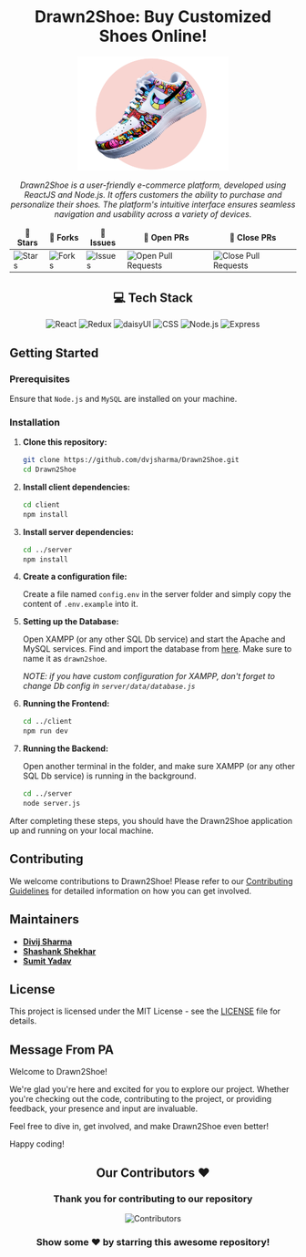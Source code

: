 <div align="center">

# Drawn2Shoe: Buy Customized Shoes Online!

<div align="center"><img src="./client/src/assets/banner-hero.png" width="auto" height="200px"/></div>

<i>Drawn2Shoe is a user-friendly e-commerce platform, developed using ReactJS and Node.js. It offers customers the ability to purchase and personalize their shoes. The platform's intuitive interface ensures seamless navigation and usability across a variety of devices.</i>

</div>

<div align = "center">
<table align="center">
    <thead align="center">
        <tr border: 1px;>
            <td><b>🌟 Stars</b></td>
            <td><b>🍴 Forks</b></td>
            <td><b>🐛 Issues</b></td>
            <td><b>🔔 Open PRs</b></td>
            <td><b>🔕 Close PRs</b></td>
        </tr>
     </thead>
    <tbody>
         <tr>
            <td><img alt="Stars" src="https://img.shields.io/github/stars/dvjsharma/Drawn2Shoe?style=flat&logo=github"/></td>
             <td><img alt="Forks" src="https://img.shields.io/github/forks/dvjsharma/Drawn2Shoe?style=flat&logo=github"/></td>
            <td><img alt="Issues" src="https://img.shields.io/github/issues/dvjsharma/Drawn2Shoe?style=flat&logo=github"/></td>
            <td><img alt="Open Pull Requests" src="https://img.shields.io/github/issues-pr/dvjsharma/Drawn2Shoe?style=flat&logo=github"/></td>
           <td><img alt="Close Pull Requests" src="https://img.shields.io/github/issues-pr-closed/dvjsharma/Drawn2Shoe?style=flat&color=critical&logo=github"/></td>
        </tr>
    </tbody>
</table>
</div>

<div align="center">

## 💻 Tech Stack

![React](https://img.shields.io/badge/React-%2320232a.svg?style=for-the-badge&logo=react&logoColor=%2361DAFB)
![Redux](https://img.shields.io/badge/Redux-%23764ABC?style=for-the-badge&logo=redux&logoColor=white)
![daisyUI](https://img.shields.io/badge/daisyUI-%232D3748?style=for-the-badge&logo=tailwind-css&logoColor=white)
![CSS](https://img.shields.io/badge/CSS-%231572B6?style=for-the-badge&logo=css3&logoColor=white)
![Node.js](https://img.shields.io/badge/Node.js-43853D?style=for-the-badge&logo=node.js&logoColor=white)
![Express](https://img.shields.io/badge/Express-000000?style=for-the-badge&logo=express&logoColor=white)

</div>

## Getting Started

### Prerequisites

Ensure that `Node.js` and `MySQL` are installed on your machine.

### Installation

1. **Clone this repository:**

    ```bash
    git clone https://github.com/dvjsharma/Drawn2Shoe.git
    cd Drawn2Shoe
    ```

2. **Install client dependencies:**

    ```bash
    cd client
    npm install
    ```

3. **Install server dependencies:**

    ```bash
    cd ../server
    npm install
    ```

4. **Create a configuration file:**

    Create a file named `config.env` in the server folder and simply copy the content of `.env.example` into it.

5. **Setting up the Database:**

    Open XAMPP (or any other SQL Db service) and start the Apache and MySQL services. Find and import the database from [here](https://drive.google.com/file/d/1qShqZpEGcdhVmZ7zzAar-tBwhPFomNWW/view?usp=sharing). Make sure to name it as `drawn2shoe`.

    <i>NOTE: if you have custom configuration for XAMPP, don't forget to change Db config in `server/data/database.js`</i>

6. **Running the Frontend:**

    ```bash
    cd ../client
    npm run dev
    ```

7. **Running the Backend:**

    Open another terminal in the folder, and make sure XAMPP (or any other SQL Db service) is running in the background.

    ```bash
    cd ../server
    node server.js
    ```

After completing these steps, you should have the Drawn2Shoe application up and running on your local machine.

## Contributing

We welcome contributions to Drawn2Shoe! Please refer to our [Contributing Guidelines](CONTRIBUTING.md) for detailed information on how you can get involved.

## Maintainers

-   [**Divij Sharma**](https://github.com/dvjsharma) 
-   [**Shashank Shekhar**](https://github.com/ShashankShekhar07)
-   [**Sumit Yadav**](https://github.com/Sumityvd)

## License

This project is licensed under the MIT License - see the [LICENSE](LICENSE) file for details.

## Message From PA

Welcome to Drawn2Shoe!

We're glad you're here and excited for you to explore our project. Whether you're checking out the code, contributing to the project, or providing feedback, your presence and input are invaluable.

Feel free to dive in, get involved, and make Drawn2Shoe even better!

Happy coding!

<div>
 
<h2 align = "center">Our Contributors ❤️</h2>
<div align = "center">
 <h3>Thank you for contributing to our repository</h3>

![Contributors](https://contrib.rocks/image?repo=dvjsharma/Drawn2Shoe)

### Show some ❤️ by starring this awesome repository!

</div>
